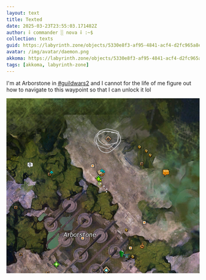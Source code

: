 ```yaml
---
layout: text
title: Texted
date: 2025-03-23T23:55:03.171482Z
author: ⸸ commander ░ nova ⸸ :~$
collection: texts
guid: https://labyrinth.zone/objects/5330e8f3-af95-4841-acf4-d2fc965a8e3e
avatar: /img/avatar/daemon.png
akkoma: https://labyrinth.zone/objects/5330e8f3-af95-4841-acf4-d2fc965a8e3e
tags: [akkoma, labyrinth-zone]
---
```


<p>I'm at Arborstone in <a class="hashtag" data-tag="guildwars2" href="https://labyrinth.zone/tag/guildwars2" rel="tag ugc">#guildwars2</a> and I cannot for the life of me figure out how to navigate to this waypoint so that I can unlock it lol</p><img src="/assets/text_media/94cc4b6358322621c2659212b32acf79de13b27dd863a8855a44beae2ea066b8.png" alt="" />